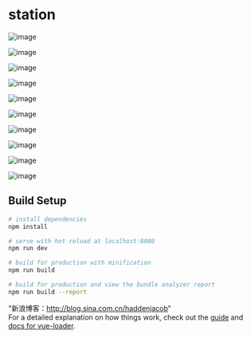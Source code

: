 # station
![image](http://s15.sinaimg.cn/orignal/006pIGHlzy7pEdyHboaae&690)

![image](http://s12.sinaimg.cn/large/006pIGHlzy7pEeD1V5p5b&690)

![image](http://s10.sinaimg.cn/large/006pIGHlzy7pEeCO3rj39&690)

![image](http://s15.sinaimg.cn/large/006pIGHlzy7pEeD9kD4ae&690)

![image](http://s2.sinaimg.cn/large/006pIGHlzy7pEeCUlIl71&690)

![image](http://s5.sinaimg.cn/large/006pIGHlzy7pEeDaNSsd4&690)

![image](http://s8.sinaimg.cn/large/006pIGHlzy7pEeDjF5Ra7&690)

![image](http://s12.sinaimg.cn/large/006pIGHlzy7pEeDrmZl8b&690)

![image](http://s1.sinaimg.cn/large/006pIGHlzy7pEeDQuTm70&690)

![image](http://s16.sinaimg.cn/large/006pIGHlzy7pEeDXzpJ1f&690)

## Build Setup

``` bash
# install dependencies
npm install

# serve with hot reload at localhost:8080
npm run dev

# build for production with minification
npm run build

# build for production and view the bundle analyzer report
npm run build --report
```
"新浪博客：http://blog.sina.com.cn/haddenjacob"	
For a detailed explanation on how things work, check out the [guide](http://vuejs-templates.github.io/webpack/) and [docs for vue-loader](http://vuejs.github.io/vue-loader).
